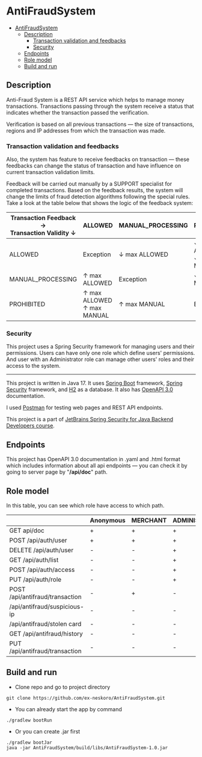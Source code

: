 # AntiFraudSystem

<!-- TOC -->
* [AntiFraudSystem](#antifraudsystem)
  * [Description](#description)
    * [Transaction validation and feedbacks](#transaction-validation-and-feedbacks)
    * [Security](#security)
  * [Endpoints](#endpoints)
  * [Role model](#role-model)
  * [Build and run](#build-and-run)
<!-- TOC -->

## Description

Anti-Fraud System is a REST API service which helps to manage money transactions. Transactions passing through the
system receive a status that indicates whether the transaction passed the verification.

Verification is based on all previous transactions — the size of transactions, regions and IP addresses from which the
transaction was made.

### Transaction validation and feedbacks

Also, the system has feature to receive feedbacks on transaction — these feedbacks can
change the status of transaction and have influence on current transaction validation limits.

Feedback will be carried out manually by a SUPPORT specialist for completed transactions. Based on the feedback results,
the system will change the limits of fraud detection algorithms following the special rules. Take a look at the table
below that shows the logic of the feedback system:

| Transaction Feedback →<br/>Transaction Validity ↓ | ALLOWED                        | MANUAL_PROCESSING | PROHIBITED                     |
|---------------------------------------------------|--------------------------------|-------------------|--------------------------------|
| ALLOWED                                           | Exception                      | ↓ max ALLOWED     | ↓ max ALLOWED<br/>↓ max MANUAL |
| MANUAL_PROCESSING                                 | ↑ max ALLOWED                  | Exception         | ↓ max MANUAL                   |
| PROHIBITED                                        | ↑ max ALLOWED<br/>↑ max MANUAL | ↑ max MANUAL      | Exception                      |

### Security

This project uses a Spring Security framework for managing users and their permissions. Users can have only one role
which define users' permissions. And user with an Administrator role can manage other users' roles and their access
to the system.

---

This project is written in Java 17. It uses [Spring Boot](https://spring.io/projects/spring-boot#overview) framework,
[Spring Security](https://docs.spring.io/spring-security/reference/index.html) framework,
and [H2](https://www.h2database.com/html/main.html) as a database.
It also has [OpenAPI 3.0](https://swagger.io/specification/v3/) documentation.

I used [Postman](https://www.postman.com/) for testing web pages and REST API endpoints.

This project is a part
of [JetBrains Spring Security for Java Backend Developers course](https://hyperskill.org/tracks/38?category=2).

## Endpoints

This project has OpenAPI 3.0 documentation in .yaml and .html format which includes information about all api
endpoints — you can check it by going to server page by "**/api/doc**" path.

## Role model

In this table, you can see which role have access to which path.

|                                 | Anonymous | MERCHANT | ADMINISTRATOR | SUPPORT |
|---------------------------------|-----------|----------|---------------|---------|
| GET api/doc                     | +         | +        | +             | +       |
| POST /api/auth/user             | +         | +        | +             | +       |
| DELETE /api/auth/user           | -         | -        | +             | -       |
| GET /api/auth/list              | -         | -        | +             | +       |
| POST /api/auth/access           | -         | -        | +             | -       |
| PUT /api/auth/role              | -         | -        | +             | -       |
| POST /api/antifraud/transaction | -         | +        | -             | -       |
| /api/antifraud/suspicious-ip    | -         | -        | -             | +       |
| /api/antifraud/stolen card      | -         | -        | -             | +       |
| GET /api/antifraud/history      | -         | -        | -             | +       |
| PUT /api/antifraud/transaction  | -         | -        | -             | +       |

## Build and run

- Clone repo and go to project directory

```shell
git clone https://github.com/ex-neskoro/AntiFraudSystem.git 
```

- You can already start the app by command

```shell
./gradlew bootRun
```

- Or you can create .jar first

```shell
./gradlew bootJar
java -jar AntiFraudSystem/build/libs/AntiFraudSystem-1.0.jar
```
